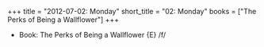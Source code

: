 +++
title = "2012-07-02: Monday"
short_title = "02: Monday"
books = ["The Perks of Being a Wallflower"]
+++


* Book: The Perks of Being a Wallflower {E} /f/

